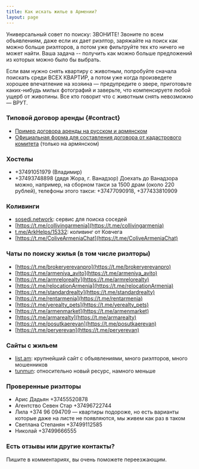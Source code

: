 ```yaml
---
title: Как искать жилье в Армении?
layout: page
---
```


Универсальный совет по поиску: ЗВОНИТЕ! Звоните по всем объявлениям, даже если их дает риэлтор, заряжайте на поиск
как можно больше риэлторов, а потом уже фильтруйте тех кто ничего не может найти. Ваша задача -- получить как можно
больше предложений из которых можно было бы выбрать.

Если вам нужно снять квартиру с животным, попробуйте сначала поискать среди ВСЕХ КВАРТИР, а потом уже когда произведете
хорошее впечатление на хозяина — предупредите о звере, приготовьте каких-нибудь милых фотографий и заверьте, что
компенсируете любой ущерб от животины. Все кто говорит что с животным снять невозможно — ВРУТ.

### Типовой договор аренды {#contract}

- [Пример договора аренды на русском и армянском](/files/flat-rent.docx)
- [Официальная форма для составления договора от кадастрового комитета](https://www.e-cadastre.am/ru/contracts/bnak_taracq_vardz) (только на армянском)

### Хостелы

- +37491051979 (Владимир)
- +37493748898 (дядя Жора, г. Ванадзор) Доехать до Ванадзора можно, например, на сборном такси за 1500 драм (около 220 рублей), телефоны этого такси: +37477090918, +377433810909

### Коливинги

- [sosedi.network](http://sosedi.network): сервис для поиска соседей
- [https://t.me/collivingarmenia](https://t.me/collivingarmenia)
- [t.me/ArkHelps/15332](http://t.me/ArkHelps/15332): коливинг от Ковчега
- [https://t.me/ColiveArmeniaChat](https://t.me/ColiveArmeniaChat)

### Чаты по поиску жилья (в том числе риэлторы)

- [https://t.me/brokeryerevanpro](https://t.me/brokeryerevanpro)
- [https://t.me/armeniya_avito](https://t.me/armeniya_avito)
- [https://t.me/armrelorealty](https://t.me/armrelorealty)
- [https://t.me/relocationArmenia](https://t.me/relocationArmenia)
- [https://t.me/standardrealty](https://t.me/standardrealty)
- [https://t.me/rentarmenia](https://t.me/rentarmenia)
- [https://t.me/yerealty_pets](https://t.me/yerealty_pets)
- [https://t.me/armenmarket](https://t.me/armenmarket)
- [https://t.me/armarealty](https://t.me/armarealty)
- [https://t.me/posutkaerevan](https://t.me/posutkaerevan)
- [https://t.me/peryerevan](https://t.me/peryerevan)

### Сайты с жильем

- [list.am](http://list.am): крупнейший сайт с объявлениями, много риэлторов, много мошенников
- [tunmun](http://tunmun.am/ru): относительно новый ресурс, намного меньше

### Проверенные риэлторы

- Арис Дадьян +37455520878
- Агентство Севен Стар +37496722744
- Лила +374 96 094709 — квартиры подороже, но есть варианты которые даже на листе не появляются, мы живем как раз в таком
- Светлана Степанян +37499112585
- Николай +37499666555

### Есть отзывы или другие контакты?

Пишите в комментариях, вы очень поможете переезжающим.
